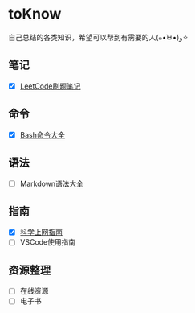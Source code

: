 # toKnow

自己总结的各类知识，希望可以帮到有需要的人(๑•̀ㅂ•́)و✧

## 笔记
- [x] [LeetCode刷题笔记](https://github.com/Arlisol/toKnow/blob/master/notes/LeetCode%E5%88%B7%E9%A2%98%E7%AC%94%E8%AE%B0.md)

## 命令
- [x] [Bash命令大全](https://github.com/Arlisol/toKnow/blob/master/commands/Bash%E5%91%BD%E4%BB%A4%E5%A4%A7%E5%85%A8.md)

## 语法
- [ ] Markdown语法大全

## 指南
- [x] [科学上网指南](https://github.com/Arlisol/toKnow/blob/master/guides/%E7%A7%91%E5%AD%A6%E4%B8%8A%E7%BD%91%E6%8C%87%E5%8D%97.md)  
- [ ] VSCode使用指南

## 资源整理
- [ ] 在线资源
- [ ] 电子书
